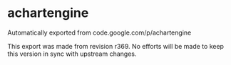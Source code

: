 # achartengine
Automatically exported from code.google.com/p/achartengine

This export was made from revision r369. No efforts will be made to keep this version in sync with upstream changes.
